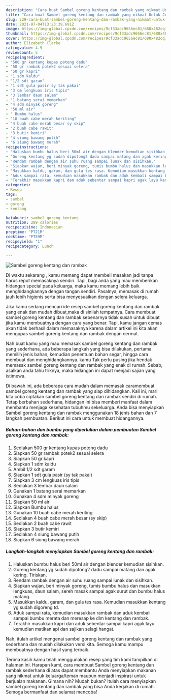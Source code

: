 ```yaml
---
description: "Cara buat Sambel goreng kentang dan rambak yang nikmat Untuk Jualan"
title: "Cara buat Sambel goreng kentang dan rambak yang nikmat Untuk Jualan"
slug: 229-cara-buat-sambel-goreng-kentang-dan-rambak-yang-nikmat-untuk-jualan
date: 2021-07-04T13:23:39.691Z
image: https://img-global.cpcdn.com/recipes/9cf33adc9656ec81/680x482cq70/sambel-goreng-kentang-dan-rambak-foto-resep-utama.jpg
thumbnail: https://img-global.cpcdn.com/recipes/9cf33adc9656ec81/680x482cq70/sambel-goreng-kentang-dan-rambak-foto-resep-utama.jpg
cover: https://img-global.cpcdn.com/recipes/9cf33adc9656ec81/680x482cq70/sambel-goreng-kentang-dan-rambak-foto-resep-utama.jpg
author: Elizabeth Clarke
ratingvalue: 4.9
reviewcount: 5
recipeingredient:
- "500 gr kentang kupas potong dadu"
- "50 gr rambak potek2 sesuai selera"
- "50 gr kapri"
- "1 sdm kaldu"
- "1/2 sdt garam"
- "1 sdt gula pasir sy tak pakai"
- "3 cm lengkuas iris tipis"
- "3 lembar daun salam"
- "1 batang serai memarkan"
- "4 sdm minyak goreng"
- "50 ml air"
- " Bumbu halus"
- "10 buah cabe merah keriting"
- "4 buah cabe merah besar sy skip"
- "2 buah cabe rawit"
- "3 butir kemiri"
- "4 siung bawang putih"
- "6 siung bawang merah"
recipeinstructions:
- "Haluskan bumbu halus beri 50ml air dengan blender kemudian sisihkan."
- "Goreng kentang yg sudah dipotong2 dadu sampai matang dan agak kering. Tiriskan."
- "Rendam rambak dengan air suhu ruang sampai lunak dan sisihkan."
- "Siapkan wajan, beri minyak goreng, tumis bumbu halus dan masukkan lengkuas, daun salam, sereh masak sampai agak surut dan bumbu halus matang."
- "Masukkan kaldu, garam, dan gula tes rasa. Kemudian masukkan kentang yg sudah digoreng td."
- "Aduk sampai rata, kemudian masukkan rambak dan aduk kembali sampai bumbu merata dan meresap ke dlm kentang dan rambak."
- "Terakhir masukkan kapri dan aduk sebentar sampai kapri agak layu kemudian matikan api dan sajikan selagi hangat."
categories:
- Resep
tags:
- sambel
- goreng
- kentang

katakunci: sambel goreng kentang 
nutrition: 289 calories
recipecuisine: Indonesian
preptime: "PT21M"
cooktime: "PT59M"
recipeyield: "1"
recipecategory: Lunch

---
```



![Sambel goreng kentang dan rambak](https://img-global.cpcdn.com/recipes/9cf33adc9656ec81/680x482cq70/sambel-goreng-kentang-dan-rambak-foto-resep-utama.jpg)

Di waktu  sekarang , kamu memang dapat membeli masakan jadi tanpa harus repot memasaknya sendiri. Tapi, bagi anda yang mau memberikan hidangan special pada keluarga, maka kamu memang lebih baik menghidangkannya dengan tangan sendiri. Pasalnya, memasak di rumah jauh lebih higienis serta bisa menyesuaikan dengan selera keluarga.

Jika kamu sedang mencari ide resep sambel goreng kentang dan rambak yang enak dan mudah dibuat,maka di sinilah tempatnya. Cara membuat sambel goreng kentang dan rambak  sebenarnya tidak susah untuk dibuat jika kamu membuatnya dengan cara yang benar. Tapi, kamu jangan cemas akan tidak berhasil dalam memasaknya 
karena dalam artikel ini kita akan mengupas sambel goreng kentang dan rambak dengan cermat.  



Nah buat kamu yang mau memasak sambel goreng kentang dan rambak yang sederhana, ada beberapa langkah yang bisa dilakukan, pertama memilih jenis bahan, kemudian penentuan bahan segar, hingga cara membuat dan menghidangkannya. kamu Tak perlu pusing jika hendak memasak sambel goreng kentang dan rambak yang enak di rumah. Sebab, asalkan anda  tahu triknya, maka hidangan ini dapat menjadi sajian yang istimewa.

Di bawah ini, ada beberapa cara mudah dalam memasak caramembuat sambel goreng kentang dan rambak yang siap dihidangkan. Kali ini, mari kita coba ciptakan sambel goreng kentang dan rambak sendiri di rumah. Tetap berbahan sederhana, hidangan ini bisa memberi manfaat dalam membantu menjaga kesehatan tubuhmu sekeluarga. Anda bisa menyiapkan Sambel goreng kentang dan rambak menggunakan 18 jenis bahan dan 7 langkah pembuatan. Berikut ini cara untuk membuat hidangannya.

<!--inarticleads1-->

##### Bahan-bahan dan bumbu yang diperlukan dalam pembuatan Sambel goreng kentang dan rambak:

1. Sediakan 500 gr kentang kupas potong dadu
1. Siapkan 50 gr rambak potek2 sesuai selera
1. Siapkan 50 gr kapri
1. Siapkan 1 sdm kaldu
1. Ambil 1/2 sdt garam
1. Siapkan 1 sdt gula pasir (sy tak pakai)
1. Siapkan 3 cm lengkuas iris tipis
1. Sediakan 3 lembar daun salam
1. Gunakan 1 batang serai memarkan
1. Gunakan 4 sdm minyak goreng
1. Siapkan 50 ml air
1. Siapkan  Bumbu halus
1. Gunakan 10 buah cabe merah keriting
1. Sediakan 4 buah cabe merah besar (sy skip)
1. Sediakan 2 buah cabe rawit
1. Siapkan 3 butir kemiri
1. Sediakan 4 siung bawang putih
1. Siapkan 6 siung bawang merah




<!--inarticleads2-->

##### Langkah-langkah menyiapkan Sambel goreng kentang dan rambak:

1. Haluskan bumbu halus beri 50ml air dengan blender kemudian sisihkan.
1. Goreng kentang yg sudah dipotong2 dadu sampai matang dan agak kering. Tiriskan.
1. Rendam rambak dengan air suhu ruang sampai lunak dan sisihkan.
1. Siapkan wajan, beri minyak goreng, tumis bumbu halus dan masukkan lengkuas, daun salam, sereh masak sampai agak surut dan bumbu halus matang.
1. Masukkan kaldu, garam, dan gula tes rasa. Kemudian masukkan kentang yg sudah digoreng td.
1. Aduk sampai rata, kemudian masukkan rambak dan aduk kembali sampai bumbu merata dan meresap ke dlm kentang dan rambak.
1. Terakhir masukkan kapri dan aduk sebentar sampai kapri agak layu kemudian matikan api dan sajikan selagi hangat.




Nah, itulah artikel mengenai  sambel goreng kentang dan rambak  yang sederhana dan mudah dilakukan versi kita. Semoga kamu mampu membuatnya dengan hasil yang terbaik. 

Terima kasih kamu telah menggunakan resep yang tim kami tampilkan di halaman ini. Harapan kami, cara membuat  Sambel goreng kentang dan rambak sederhana di atas dapat membantu Anda menyiapkan makanan yang nikmat untuk keluarga/teman maupun menjadi inspirasi untuk berjualan makanan. Gimana nih? Mudah bukan? Itulah cara menyiapkan sambel goreng kentang dan rambak yang bisa Anda kerjakan di rumah. Semoga bermanfaat dan selamat mencoba!

